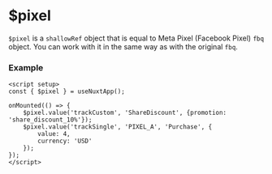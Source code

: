 # $pixel

``$pixel`` is a ``shallowRef`` object that is equal to Meta Pixel (Facebook Pixel) ``fbq`` object.
You can work with it in the same way as with the original ``fbq``.

### Example

```vue
<script setup>
const { $pixel } = useNuxtApp();

onMounted(() => {
	$pixel.value('trackCustom', 'ShareDiscount', {promotion: 'share_discount_10%'});
	$pixel.value('trackSingle', 'PIXEL_A', 'Purchase', {
		value: 4,
		currency: 'USD'
	});
});
</script>
```
